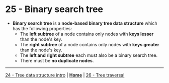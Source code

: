 # 25 - Binary search tree

- **Binary search tree** is a **node-based binary tree data structure** which has the following properties:
  - The **left subtree** of a node contains only nodes with **keys lesser** than the node's key.
  - The **right subtree** of a node contains only nodes with **keys greater** than the node's key.
  - The **left and right subtree** each must also be a binary search tree.
  - There must be **no duplicate nodes**.



---

[24 - Tree data structure intro](../24-tree/README.md) | **[Home](../README.md)** | [26 - Tree traversal](../26-tree-traversal/README.md)